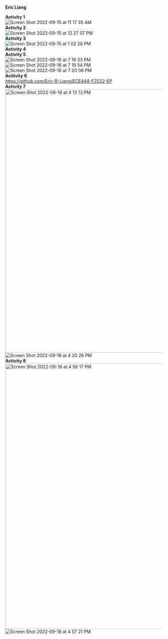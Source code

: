 **Eric Liang**<br/>

**Activity 1**<br/>
![Screen Shot 2022-09-15 at 11 17 35 AM](https://user-images.githubusercontent.com/39924702/190442473-60fa3c7e-6111-4cb9-931e-813575449f30.png)<br/>
**Activity 2**<br/>
![Screen Shot 2022-09-15 at 12 27 07 PM](https://user-images.githubusercontent.com/39924702/190457869-c774735b-a354-41c2-9eed-ca0e78a5545f.png)<br/>
**Activity 3**<br/>
![Screen Shot 2022-09-15 at 1 02 28 PM](https://user-images.githubusercontent.com/39924702/190466662-322d85f1-2e4c-45dd-8db7-89436a0a5a88.png)<br/>
**Activity 4**<br/>
**Activity 5**<br/>
![Screen Shot 2022-09-16 at 7 19 33 PM](https://user-images.githubusercontent.com/39924702/190830050-de361e4b-cbcc-43c5-a4b2-a220d2b1f921.png)<br/>
![Screen Shot 2022-09-16 at 7 19 54 PM](https://user-images.githubusercontent.com/39924702/190830055-71a0c430-8ccc-474b-8ea4-6fdf90fe2d5e.png)<br/>
![Screen Shot 2022-09-16 at 7 20 06 PM](https://user-images.githubusercontent.com/39924702/190830067-864e9363-b2c2-47da-811d-7afa0ffced52.png)<br/>
**Acitivity 6**<br/>
https://github.com/Eric-R-Liang/ECE444-F2022-EP<br/>
**Activity 7**<br/>
<img width="839" alt="Screen Shot 2022-09-18 at 4 13 13 PM" src="https://user-images.githubusercontent.com/39924702/190926767-907f5b43-8731-4e6f-9eba-7f8887b5cb44.png"><br/>
![Screen Shot 2022-09-18 at 4 20 26 PM](https://user-images.githubusercontent.com/39924702/190926773-e7d1a93f-2569-4a39-ae72-b1967981808f.png)<br/>
**Activity 8**<br/>
<img width="845" alt="Screen Shot 2022-09-18 at 4 56 17 PM" src="https://user-images.githubusercontent.com/39924702/190927846-96e6a291-b8b2-43a4-94f5-2cb6464a8efa.png"><br/>
![Screen Shot 2022-09-18 at 4 57 21 PM](https://user-images.githubusercontent.com/39924702/190927855-c8ba36cd-50d1-4be8-8263-b64872a9ff76.png)



